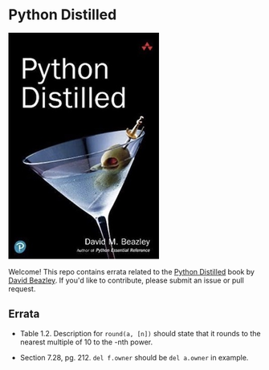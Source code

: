 # Python Distilled

![](images/cover.jpg)

Welcome!  This repo contains errata related to the [Python
Distilled](https://www.dabeaz.com/python-distilled) book by [David Beazley](https://www.dabeaz.com).
If you'd like to contribute, please submit an issue or pull request.

## Errata

* Table 1.2. Description for `round(a, [n])` should state that it rounds to the nearest multiple of 10 to the -nth power.

* Section 7.28, pg. 212.   `del f.owner` should be `del a.owner` in example.



